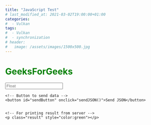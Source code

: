```yaml
---
title: "JavaScript Test"
# last_modified_at: 2021-03-02T19:00:00+01:00
categories:
#  - Vulkan
tags:
#  - Vulkan
#  - synchronization
# header:
#   image: /assets/images/1500x500.jpg
---
```


<h1 style="color:green;">
    GeeksForGeeks
</h1>

<p> 
    <!-- Making a text input -->
    <input type="number" step="any" id="inputVal" placeholder="Float" /> 
          
    <!-- Button to send data -->
    <button id="sendButton" onclick="sendJSON()">Send JSON</button> 
  
  
    <!-- For printing result from server -->
    <p class="result" style="color:green"></p>   
</p>

<script>
function sendJSON(){ 

			let inputVal = document.getElementById("inputVal").value;
			// Validate inputVal 
			var patternForInputVal=/^(\d+(\.\d+)?|\.\d+)$/;
			if (!patternForInputVal.test(inputVal)) {
				alert("Invalid number in textbox: " + inputVal);
				return;
			}
		
			let result = document.getElementById("resultBox");
			let name = document.querySelector('#name'); 
			let email = document.querySelector('#email'); 
			
			// Creating a XHR object 
			let xhr = new XMLHttpRequest(); 
			let url = "https://godbolt.org/api/compiler/g63/compile"; 
		
			// open a connection 
			xhr.open("POST", url, true); 

			// Set the request header i.e. which type of content you are sending 
			xhr.setRequestHeader("Content-Type", "application/json"); 

			// Create a state change callback 
			xhr.onreadystatechange = function () { 
			
				document.getElementById("sendButton").disabled=false;
			
				if (xhr.readyState === 4 && xhr.status === 200) { 

					// Analyze server result:
					var location = this.responseText.lastIndexOf("####RESULT:");
					if (-1 == location) {
						result.innerHTML = this.responseText; 
					}
					else {
						result.innerHTML = this.responseText.substring(location + "####RESULT:".length); 
					}
				} 
			}; 
			
var cppCode = 
"#include <iostream>                                                         \n" +
"#include <algorithm>                                                        \n" +
"float precision_for(float reference) {                                        " +
"	unsigned long long i = *reinterpret_cast<unsigned long long*>(&reference); " +
"    unsigned long long j = i+1;                                               " +
"    float more = *reinterpret_cast<float*>(&j);                               " +
"	unsigned long long k = i-1;                                                " +
"	float less = *reinterpret_cast<float*>(&k);                                " +
"    float precision = std::max(more - reference, reference - less);           " +
"	return precision;                                                          " +
"}                                                                             " +
"int main () {                                                                 " +
"	float precision = precision_for(static_cast<float>({INPUTVAL}));           " +
"    std::cout << \"####RESULT:\" << std::defaultfloat << precision << std::endl;" +
"    return 1;                                                                 " +
"}\n"

			// Converting JSON data to string 
			var data = JSON.stringify({
    "source": cppCode.replace("{INPUTVAL}", inputVal),
    "compiler": "g82",
    "options": {
        "userArguments": "-O3",
        "executeParameters": {
            "args": ["arg1", "arg2"],
            "stdin": "hello, world!"
        },
        "compilerOptions": {
            "executorRequest": true
        },
        "filters": {
            "execute": true
        },
        "tools": [],
        "libraries": [
            {"id": "openssl", "version": "111c"}
        ]
    },
    "lang": "c++",
    "allowStoreCodeDebug": true
}); 

			// Sending data with the request 
			xhr.send(data); 

            document.getElementById("sendButton").disabled=true;
		} 

</script>

